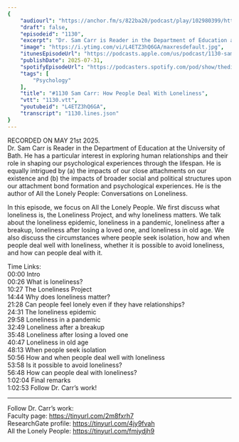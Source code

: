 ```yaml
---
{
	"audiourl": "https://anchor.fm/s/822ba20/podcast/play/102980399/https%3A%2F%2Fd3ctxlq1ktw2nl.cloudfront.net%2Fstaging%2F2025-4-21%2Fe7ab7d00-578b-f326-d7b4-16817afff784.m4a",
	"draft": false,
	"episodeid": "1130",
	"excerpt": "Dr. Sam Carr is Reader in the Department of Education at the University of Bath. He has a particular interest in exploring human relationships and their role in shaping our psychological experiences through the lifespan. He is equally intrigued by (a) the impacts of our close attachments on our existence and (b) the impacts of broader social and political structures upon our attachment bond formation and psychological experiences. He is the author of All the Lonely People: Conversations on Loneliness.",
	"image": "https://i.ytimg.com/vi/L4ETZ3hQ6GA/maxresdefault.jpg",
	"itunesEpisodeUrl": "https://podcasts.apple.com/us/podcast/1130-sam-carr-how-people-deal-with-loneliness/id1451347236?i=1000720126161&uo=4",
	"publishDate": 2025-07-31,
	"spotifyEpisodeUrl": "https://podcasters.spotify.com/pod/show/thedissenter/episodes/1130-Sam-Carr-How-People-Deal-With-Loneliness-e3357bf",
	"tags": [
		"Psychology"
	],
	"title": "#1130 Sam Carr: How People Deal With Loneliness",
	"vtt": "1130.vtt",
	"youtubeid": "L4ETZ3hQ6GA",
	"transcript": "1130.lines.json"
}
---
```

RECORDED ON MAY 21st 2025.  
Dr. Sam Carr is Reader in the Department of Education at the University of Bath. He has a particular interest in exploring human relationships and their role in shaping our psychological experiences through the lifespan. He is equally intrigued by (a) the impacts of our close attachments on our existence and (b) the impacts of broader social and political structures upon our attachment bond formation and psychological experiences. He is the author of All the Lonely People: Conversations on Loneliness.

In this episode, we focus on All the Lonely People. We first discuss what loneliness is, the Loneliness Project, and why loneliness matters. We talk about the loneliness epidemic, loneliness in a pandemic, loneliness after a breakup, loneliness after losing a loved one, and loneliness in old age. We also discuss the circumstances where people seek isolation, how and when people deal well with loneliness, whether it is possible to avoid loneliness, and how can people deal with it.

Time Links:  
<time>00:00</time> Intro  
<time>00:26</time> What is loneliness?  
<time>10:27</time> The Loneliness Project  
<time>14:44</time> Why does loneliness matter?  
<time>21:28</time> Can people feel lonely even if they have relationships?  
<time>24:31</time> The loneliness epidemic  
<time>29:58</time> Loneliness in a pandemic  
<time>32:49</time> Loneliness after a breakup  
<time>35:48</time> Loneliness after losing a loved one  
<time>40:47</time> Loneliness in old age  
<time>48:13</time> When people seek isolation  
<time>50:56</time> How and when people deal well with loneliness  
<time>53:58</time> Is it possible to avoid loneliness?  
<time>56:48</time> How can people deal with loneliness?  
<time>1:02:04</time> Final remarks  
<time>1:02:53</time> Follow Dr. Carr’s work!

---

Follow Dr. Carr’s work:  
Faculty page: https://tinyurl.com/2m8fxrh7  
ResearchGate profile: https://tinyurl.com/4jy9fvah  
All the Lonely People: https://tinyurl.com/fmjydjh9

